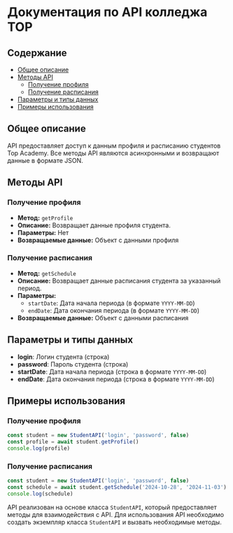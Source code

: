 # Документация по API колледжа TOP

## Содержание

- [Общее описание](#общее-описание)
- [Методы API](#методы-api)
  - [Получение профиля](#получение-профиля)
  - [Получение расписания](#получение-расписания)
- [Параметры и типы данных](#параметры-и-типы-данных)
- [Примеры использования](#продолжение-примера)

## Общее описание

API предоставляет доступ к данным профиля и расписанию студентов Top Academy. Все методы API являются асинхронными и возвращают данные в формате JSON.

## Методы API

### Получение профиля

- **Метод:** `getProfile`
- **Описание:** Возвращает данные профиля студента.
- **Параметры:** Нет
- **Возвращаемые данные:** Объект с данными профиля

### Получение расписания

- **Метод:** `getSchedule`
- **Описание:** Возвращает данные расписания студента за указанный период.
- **Параметры:**
  - `startDate`: Дата начала периода (в формате `YYYY-MM-DD`)
  - `endDate`: Дата окончания периода (в формате `YYYY-MM-DD`)
- **Возвращаемые данные:** Объект с данными расписания

## Параметры и типы данных

- **login**: Логин студента (строка)
- **password**: Пароль студента (строка)
- **startDate**: Дата начала периода (строка в формате `YYYY-MM-DD`)
- **endDate**: Дата окончания периода (строка в формате `YYYY-MM-DD`)

## Примеры использования

### Получение профиля

```javascript
const student = new StudentAPI('login', 'password', false)
const profile = await student.getProfile()
console.log(profile)
```

### Получение расписания

```javascript
const student = new StudentAPI('login', 'password', false)
const schedule = await student.getSchedule('2024-10-28', '2024-11-03')
console.log(schedule)
```

API реализован на основе класса `StudentAPI`, который предоставляет методы для взаимодействия с API. Для использования API необходимо создать экземпляр класса `StudentAPI` и вызвать необходимые методы.
